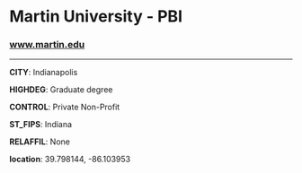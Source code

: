 # Martin University - PBI
### www.martin.edu
---
**CITY**: Indianapolis

**HIGHDEG**: Graduate degree

**CONTROL**: Private Non-Profit

**ST_FIPS**: Indiana

**RELAFFIL**: None

**location**: 39.798144, -86.103953